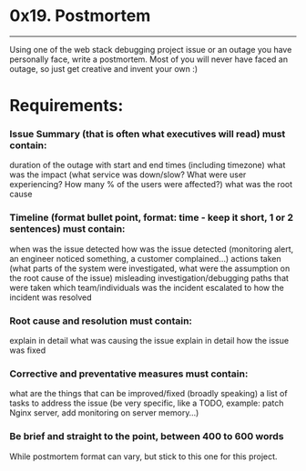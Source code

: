 # 0x19. Postmortem
*************************
Using one of the web stack debugging project issue or an outage you have personally face, write a postmortem. Most of you will never have faced an outage, so just get creative and invent your own :)

# Requirements:

### Issue Summary (that is often what executives will read) must contain:

duration of the outage with start and end times (including timezone)
what was the impact (what service was down/slow? What were user experiencing? How many % of the users were affected?)
what was the root cause

### Timeline (format bullet point, format: time - keep it short, 1 or 2 sentences) must contain:

when was the issue detected
how was the issue detected (monitoring alert, an engineer noticed something, a customer complained…)
actions taken (what parts of the system were investigated, what were the assumption on the root cause of the issue)
misleading investigation/debugging paths that were taken
which team/individuals was the incident escalated to
how the incident was resolved

### Root cause and resolution must contain:

explain in detail what was causing the issue
explain in detail how the issue was fixed

### Corrective and preventative measures must contain:

what are the things that can be improved/fixed (broadly speaking)
a list of tasks to address the issue (be very specific, like a TODO, example: patch Nginx server, add monitoring on server memory…)

### Be brief and straight to the point, between 400 to 600 words

While postmortem format can vary, but stick to this one for this project. 
